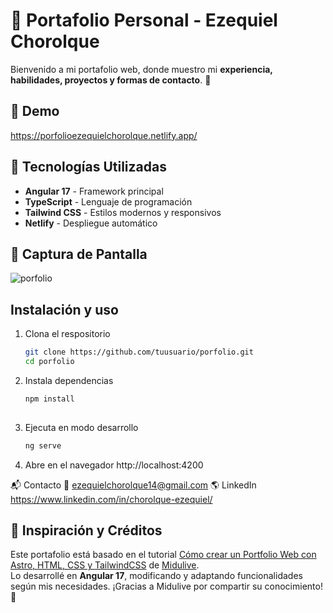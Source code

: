 # 💼 Portafolio Personal - Ezequiel Chorolque  

Bienvenido a mi portafolio web, donde muestro mi **experiencia, habilidades, proyectos y formas de contacto**. 🚀  

## 🔗 Demo   
https://porfolioezequielchorolque.netlify.app/

## 🚀 Tecnologías Utilizadas  
- **Angular 17** - Framework principal  
- **TypeScript** - Lenguaje de programación  
- **Tailwind CSS** - Estilos modernos y responsivos  
- **Netlify** - Despliegue automático  

## 📸 Captura de Pantalla  
![porfolio](https://github.com/user-attachments/assets/c5dfb299-b83d-4820-b27a-18583f561223)

## Instalación y uso
1. Clona el respositorio
   ```sh
   git clone https://github.com/tuusuario/porfolio.git
   cd porfolio

2. Instala dependencias
   ```sh   
   npm install
    
3. Ejecuta en modo desarrollo
   ```sh
   ng serve

4. Abre en el navegador 
   http://localhost:4200

📬 Contacto
📩 ezequielchorolque14@gmail.com
🌎 LinkedIn https://www.linkedin.com/in/chorolque-ezequiel/

## 🎨 Inspiración y Créditos  
Este portafolio está basado en el tutorial [Cómo crear un Portfolio Web con Astro, HTML, CSS y TailwindCSS](https://www.youtube.com/watch?v=HEMvsJTBweY) de [Midulive](https://www.youtube.com/@midulive).  
Lo desarrollé en **Angular 17**, modificando y adaptando funcionalidades según mis necesidades. ¡Gracias a Midulive por compartir su conocimiento! 🙌  

